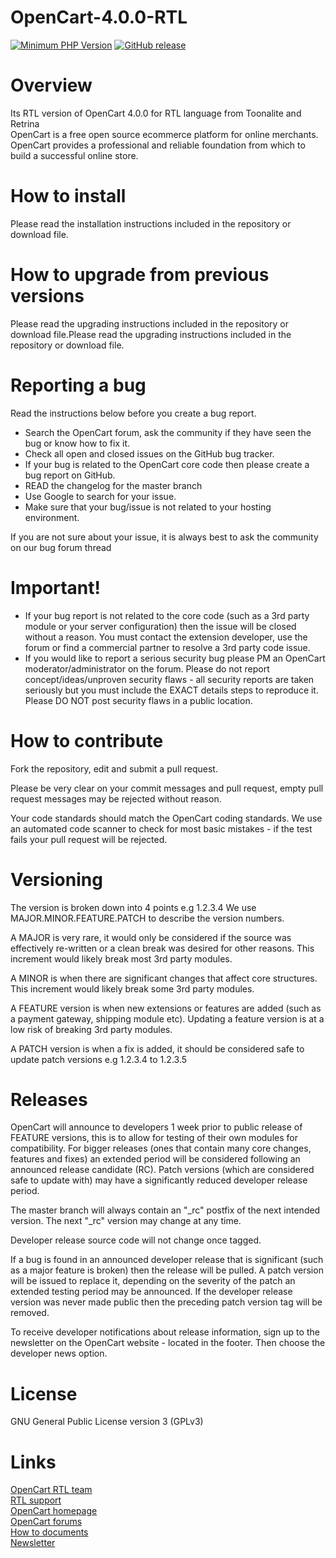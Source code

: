 # OpenCart-4.0.0-RTL
<p dir="auto"><a href="https://php.net/" rel="nofollow"><img src="https://camo.githubusercontent.com/91509b9822cdbbc87e5fa8de566e5a5dea12ba5981d77f33f4726e5f38410ce1/68747470733a2f2f696d672e736869656c64732e696f2f62616467652f7068702d253345253344253230382e302d3838393242462e7376673f7374796c653d666c61742d737175617265" alt="Minimum PHP Version" data-canonical-src="https://img.shields.io/badge/php-%3E%3D%208.0-8892BF.svg?style=flat-square" style="max-width: 100%;"></a>
<a href="https://github.com/opencart/opencart"><img src="https://camo.githubusercontent.com/f42df32d9faa6439dfad4af85a2c144d75e3d2e5f7f0bc906c2212057d300b87/68747470733a2f2f696d672e736869656c64732e696f2f6769746875622f762f72656c656173652f6f70656e636172742f6f70656e63617274" alt="GitHub release" data-canonical-src="https://img.shields.io/github/v/release/opencart/opencart" style="max-width: 100%;"></a></p>

# Overview
Its RTL version of OpenCart 4.0.0 for RTL language from Toonalite and Retrina <br>
OpenCart is a free open source ecommerce platform for online merchants. OpenCart provides a professional and reliable foundation from which to build a successful online store.
# How to install
Please read the installation instructions included in the repository or download file.
# How to upgrade from previous versions
Please read the upgrading instructions included in the repository or download file.Please read the upgrading instructions included in the repository or download file.
# Reporting a bug
Read the instructions below before you create a bug report.

<ul>
  <li>Search the OpenCart forum, ask the community if they have seen the bug or know how to fix it.</li>
  <li>Check all open and closed issues on the GitHub bug tracker.</li>
  <li>If your bug is related to the OpenCart core code then please create a bug report on GitHub.</li>
  <li>READ the changelog for the master branch</li>
  <li>Use Google to search for your issue.</li>
  <li>Make sure that your bug/issue is not related to your hosting environment.</li>
</ul>

If you are not sure about your issue, it is always best to ask the community on our bug forum thread
# Important!
<ul>
  <li>If your bug report is not related to the core code (such as a 3rd party module or your server configuration) then the issue will be closed without a reason. You must contact the extension developer, use the forum or find a commercial partner to resolve a 3rd party code issue.</li>
  <li>If you would like to report a serious security bug please PM an OpenCart moderator/administrator on the forum. Please do not report concept/ideas/unproven security flaws - all security reports are taken seriously but you must include the EXACT details steps to reproduce it. Please DO NOT post security flaws in a public location.</li>
</ul>

# How to contribute
Fork the repository, edit and submit a pull request.

Please be very clear on your commit messages and pull request, empty pull request messages may be rejected without reason.

Your code standards should match the OpenCart coding standards. We use an automated code scanner to check for most basic mistakes - if the test fails your pull request will be rejected.
# Versioning
The version is broken down into 4 points e.g 1.2.3.4 We use MAJOR.MINOR.FEATURE.PATCH to describe the version numbers.

A MAJOR is very rare, it would only be considered if the source was effectively re-written or a clean break was desired for other reasons. This increment would likely break most 3rd party modules.

A MINOR is when there are significant changes that affect core structures. This increment would likely break some 3rd party modules.

A FEATURE version is when new extensions or features are added (such as a payment gateway, shipping module etc). Updating a feature version is at a low risk of breaking 3rd party modules.

A PATCH version is when a fix is added, it should be considered safe to update patch versions e.g 1.2.3.4 to 1.2.3.5
# Releases
OpenCart will announce to developers 1 week prior to public release of FEATURE versions, this is to allow for testing of their own modules for compatibility. For bigger releases (ones that contain many core changes, features and fixes) an extended period will be considered following an announced release candidate (RC). Patch versions (which are considered safe to update with) may have a significantly reduced developer release period.

The master branch will always contain an "_rc" postfix of the next intended version. The next "_rc" version may change at any time.

Developer release source code will not change once tagged.

If a bug is found in an announced developer release that is significant (such as a major feature is broken) then the release will be pulled. A patch version will be issued to replace it, depending on the severity of the patch an extended testing period may be announced. If the developer release version was never made public then the preceding patch version tag will be removed.

To receive developer notifications about release information, sign up to the newsletter on the OpenCart website - located in the footer. Then choose the developer news option.
# License
GNU General Public License version 3 (GPLv3)
# Links
<a href="https://www.toonalite.ir/">OpenCart RTL team</a><br>
<a href="https://toonalite.ir/contact/">RTL support</a><br>
<a href="https://www.opencart.com/">OpenCart homepage</a><br>
<a href="https://forum.opencart.com/">OpenCart forums</a><br>
<a href="http://docs.opencart.com/en-gb/introduction/">How to documents</a><br>
<a href="https://newsletter.opencart.com/h/r/B660EBBE4980C85C">Newsletter</a>
